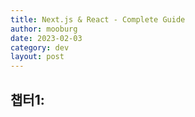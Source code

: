 ```yaml
---
title: Next.js & React - Complete Guide
author: mooburg
date: 2023-02-03
category: dev
layout: post
---
```


## 챕터1: 
